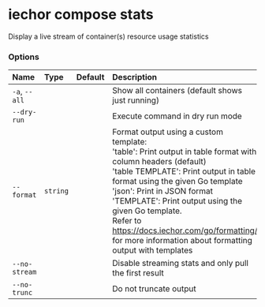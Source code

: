 # iechor compose stats

<!---MARKER_GEN_START-->
Display a live stream of container(s) resource usage statistics

### Options

| Name          | Type     | Default | Description                                                                                                                                                                                                                                                                                                                                                                                                                          |
|:--------------|:---------|:--------|:-------------------------------------------------------------------------------------------------------------------------------------------------------------------------------------------------------------------------------------------------------------------------------------------------------------------------------------------------------------------------------------------------------------------------------------|
| `-a`, `--all` |          |         | Show all containers (default shows just running)                                                                                                                                                                                                                                                                                                                                                                                     |
| `--dry-run`   |          |         | Execute command in dry run mode                                                                                                                                                                                                                                                                                                                                                                                                      |
| `--format`    | `string` |         | Format output using a custom template:<br>'table':            Print output in table format with column headers (default)<br>'table TEMPLATE':   Print output in table format using the given Go template<br>'json':             Print in JSON format<br>'TEMPLATE':         Print output using the given Go template.<br>Refer to https://docs.iechor.com/go/formatting/ for more information about formatting output with templates |
| `--no-stream` |          |         | Disable streaming stats and only pull the first result                                                                                                                                                                                                                                                                                                                                                                               |
| `--no-trunc`  |          |         | Do not truncate output                                                                                                                                                                                                                                                                                                                                                                                                               |


<!---MARKER_GEN_END-->

